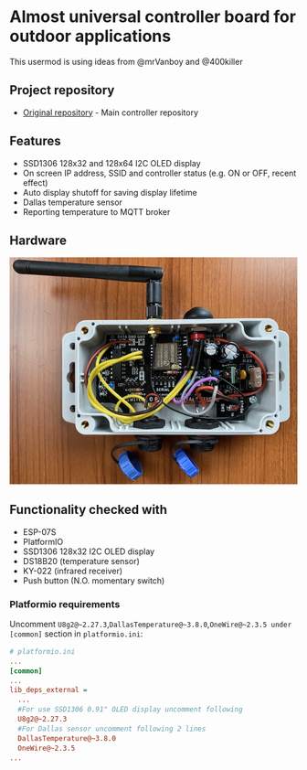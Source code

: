 # Almost universal controller board for outdoor applications
This usermod is using ideas from @mrVanboy and @400killer
## Project repository
-   [Original repository](https://github.com/srg74/Controller-for-WLED-firmware) - Main controller repository
## Features
*   SSD1306 128x32 and 128x64 I2C OLED display
*   On screen IP address, SSID and controller status (e.g. ON or OFF, recent effect)
*   Auto display shutoff for saving display lifetime
*   Dallas temperature sensor
*   Reporting temperature to MQTT broker

## Hardware
![Hardware connection](assets/controller.jpg)

## Functionality checked with
*   ESP-07S
*   PlatformIO
*   SSD1306 128x32 I2C OLED display
*   DS18B20 (temperature sensor)
*   KY-022 (infrared receiver)
*   Push button (N.O. momentary switch)

### Platformio requirements
Uncomment `U8g2@~2.27.3`,`DallasTemperature@~3.8.0`,`OneWire@~2.3.5 under` `[common]` section in `platformio.ini`:
```ini
# platformio.ini
...
[common]
...
lib_deps_external =
  ...
  #For use SSD1306 0.91" OLED display uncomment following
  U8g2@~2.27.3
  #For Dallas sensor uncomment following 2 lines
  DallasTemperature@~3.8.0
  OneWire@~2.3.5
...
```
